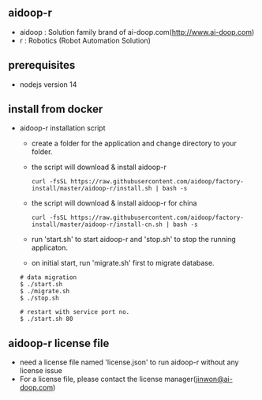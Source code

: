 ## aidoop-r

- aidoop : Solution family brand of ai-doop.com(http://www.ai-doop.com)
- r : Robotics (Robot Automation Solution)

## prerequisites

- nodejs version 14

## install from docker

- aidoop-r installation script

  - create a folder for the application and change directory to your folder.
  - the script will download & install aidoop-r

    ```
    curl -fsSL https://raw.githubusercontent.com/aidoop/factory-install/master/aidoop-r/install.sh | bash -s
    ```
  - the script will download & install aidoop-r for china

    ```
    curl -fsSL https://raw.githubusercontent.com/aidoop/factory-install/master/aidoop-r/install-cn.sh | bash -s
    ```

  - run 'start.sh' to start aidoop-r and 'stop.sh' to stop the running applicaton.
  - on initial start, run 'migrate.sh' first to migrate database.

  ```
  # data migration
  $ ./start.sh
  $ ./migrate.sh
  $ ./stop.sh

  # restart with service port no.
  $ ./start.sh 80
  ```

## aidoop-r license file

- need a license file named 'license.json' to run aidoop-r without any license issue
- For a license file, please contact the license manager(jinwon@ai-doop.com)
